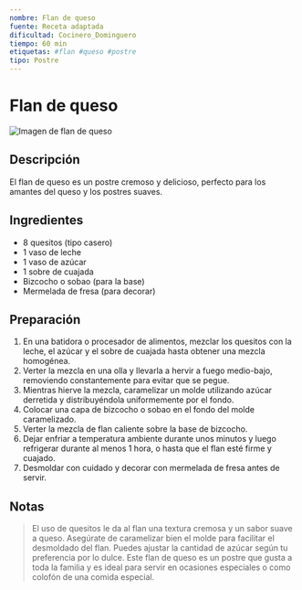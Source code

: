 ```yaml
---
nombre: Flan de queso
fuente: Receta adaptada
dificultad: Cocinero_Dominguero
tiempo: 60 min
etiquetas: #flan #queso #postre
tipo: Postre
---
```


# Flan de queso

![Imagen de flan de queso](flan-queso.jpg)

## Descripción

El flan de queso es un postre cremoso y delicioso, perfecto para los amantes del queso y los postres suaves.

## Ingredientes

* 8 quesitos (tipo casero)
* 1 vaso de leche
* 1 vaso de azúcar
* 1 sobre de cuajada
* Bizcocho o sobao (para la base)
* Mermelada de fresa (para decorar)

## Preparación

1. En una batidora o procesador de alimentos, mezclar los quesitos con la leche, el azúcar y el sobre de cuajada hasta obtener una mezcla homogénea.
2. Verter la mezcla en una olla y llevarla a hervir a fuego medio-bajo, removiendo constantemente para evitar que se pegue.
3. Mientras hierve la mezcla, caramelizar un molde utilizando azúcar derretida y distribuyéndola uniformemente por el fondo.
4. Colocar una capa de bizcocho o sobao en el fondo del molde caramelizado.
5. Verter la mezcla de flan caliente sobre la base de bizcocho.
6. Dejar enfriar a temperatura ambiente durante unos minutos y luego refrigerar durante al menos 1 hora, o hasta que el flan esté firme y cuajado.
7. Desmoldar con cuidado y decorar con mermelada de fresa antes de servir.

## Notas

> El uso de quesitos le da al flan una textura cremosa y un sabor suave a queso. Asegúrate de caramelizar bien el molde para facilitar el desmoldado del flan. Puedes ajustar la cantidad de azúcar según tu preferencia por lo dulce. Este flan de queso es un postre que gusta a toda la familia y es ideal para servir en ocasiones especiales o como colofón de una comida especial.